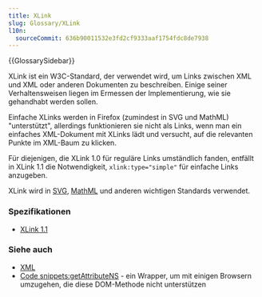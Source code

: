 ```yaml
---
title: XLink
slug: Glossary/XLink
l10n:
  sourceCommit: 636b90011532e3fd2cf9333aaf1754fdc8de7938
---
```


{{GlossarySidebar}}

XLink ist ein W3C-Standard, der verwendet wird, um Links zwischen XML und XML oder anderen Dokumenten zu beschreiben. Einige seiner Verhaltensweisen liegen im Ermessen der Implementierung, wie sie gehandhabt werden sollen.

Einfache XLinks werden in Firefox (zumindest in SVG und MathML) "unterstützt", allerdings funktionieren sie nicht als Links, wenn man ein einfaches XML-Dokument mit XLinks lädt und versucht, auf die relevanten Punkte im XML-Baum zu klicken.

Für diejenigen, die XLink 1.0 für reguläre Links umständlich fanden, entfällt in XLink 1.1 die Notwendigkeit, `xlink:type="simple"` für einfache Links anzugeben.

XLink wird in [SVG](/de/docs/Web/SVG), [MathML](/de/docs/Web/MathML) und anderen wichtigen Standards verwendet.

### Spezifikationen

- [XLink 1.1](https://www.w3.org/TR/xlink/)

### Siehe auch

- [XML](/de/docs/Web/XML)
- [Code snippets:getAttributeNS](/de/docs/Web/API/Element/getAttributeNS) - ein Wrapper, um mit einigen Browsern umzugehen, die diese DOM-Methode nicht unterstützen
